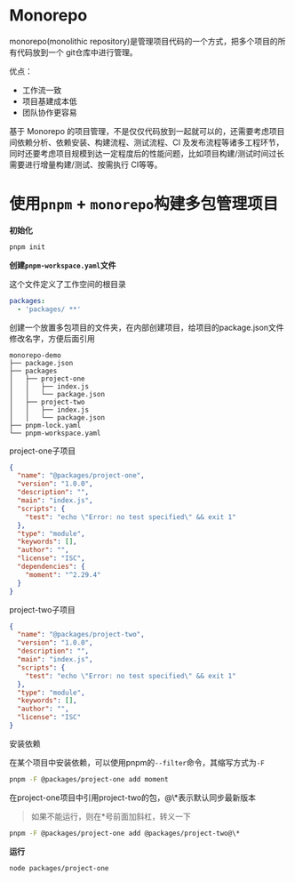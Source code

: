 <!--
 * @Author: 夏朝辉 lesslessmore@163.com
 * @Date: 2023-05-30 15:46:00
 * @LastEditors: 夏朝辉 lesslessmore@163.com
 * @LastEditTime: 2023-05-30 15:46:01
-->
# Monorepo

monorepo(monolithic repository)是管理项目代码的一个方式，把多个项目的所有代码放到一个 git仓库中进行管理。

优点：

- 工作流一致
- 项目基建成本低
- 团队协作更容易

基于 Monorepo 的项目管理，不是仅仅代码放到一起就可以的，还需要考虑项目间依赖分析、依赖安装、构建流程、测试流程、CI 及发布流程等诸多工程环节，同时还要考虑项目规模到达一定程度后的性能问题，比如项目构建/测试时间过长需要进行增量构建/测试、按需执行 CI等等。

# 使用`pnpm` + `monorepo`构建多包管理项目

**初始化**

```bash
pnpm init
```

**创建`pnpm-workspace.yaml`文件**

这个文件定义了工作空间的根目录

```yaml
packages:
  - 'packages/ **'
```

创建一个放置多包项目的文件夹，在内部创建项目，给项目的package.json文件修改名字，方便后面引用

```
monorepo-demo
├── package.json
├── packages
│   ├── project-one
│   │   ├── index.js
│   │   └── package.json
│   ├── project-two
│   │   ├── index.js
│   │   └── package.json
├── pnpm-lock.yaml
└── pnpm-workspace.yaml
```

project-one子项目

```json
{
  "name": "@packages/project-one",
  "version": "1.0.0",
  "description": "",
  "main": "index.js",
  "scripts": {
    "test": "echo \"Error: no test specified\" && exit 1"
  },
  "type": "module",
  "keywords": [],
  "author": "",
  "license": "ISC",
  "dependencies": {
    "moment": "^2.29.4"
  }
}
```

project-two子项目

```json
{
  "name": "@packages/project-two",
  "version": "1.0.0",
  "description": "",
  "main": "index.js",
  "scripts": {
    "test": "echo \"Error: no test specified\" && exit 1"
  },
  "type": "module",
  "keywords": [],
  "author": "",
  "license": "ISC"
}
```

安装依赖

在某个项目中安装依赖，可以使用pnpm的`--filter`命令，其缩写方式为`-F`

```bash
pnpm -F @packages/project-one add moment
```

在project-one项目中引用project-two的包，@\\*表示默认同步最新版本

> 如果不能运行，则在*号前面加斜杠，转义一下
>

```bash
pnpm -F @packages/project-one add @packages/project-two@\*
```

**运行**

```bash
node packages/project-one
```
